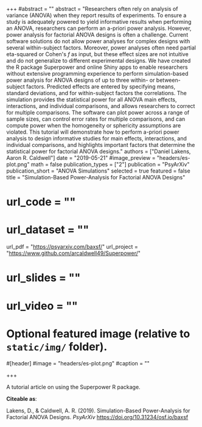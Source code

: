 +++
#abstract = ""
abstract = "Researchers often rely on analysis of variance (ANOVA) when they report results of experiments. To ensure a study is adequately powered to yield informative results when performing an ANOVA, researchers can perform an a-priori power analysis. However, power analysis for factorial ANOVA designs is often a challenge. Current software solutions do not allow power analyses for complex designs with several within-subject factors. Moreover, power analyses often need partial eta-squared or Cohen's *f* as input, but these effect sizes are not intuitive and do not generalize to different experimental designs. We have created the R package Superpower and online Shiny apps to enable researchers without extensive programming experience to perform simulation-based power analysis for ANOVA designs of up to three within- or between-subject factors. Predicted effects are entered by specifying means, standard deviations, and for within-subject factors the correlations. The simulation provides the statistical power for all ANOVA main effects, interactions, and individual comparisons, and allows researchers to correct for multiple comparisons. The software can plot power across a range of sample sizes, can control error rates for multiple comparisons, and can compute power when the homogeneity or sphericity assumptions are violated. This tutorial will demonstrate how to perform a-priori power analysis to design informative studies for main effects, interactions, and individual comparisons, and highlights important factors that determine the statistical power for factorial ANOVA designs."
authors = ["Daniel Lakens, Aaron R. Caldwell"]
date = "2019-05-21"
#image_preview = "headers/es-plot.png"
math = false
publication_types = ["2"]
publication = "PsyArXiv"
publication_short = "ANOVA Simulations"
selected = true
featured = false
title = "Simulation-Based Power-Analysis for Factorial ANOVA Designs"
# url_code = ""
# url_dataset = ""
url_pdf = "https://psyarxiv.com/baxsf/"
url_project = "https://www.github.com/arcaldwell49/Superpower/"
# url_slides = ""
# url_video = ""



# Optional featured image (relative to `static/img/` folder).
#[header]
#image = "headers/es-plot.png"
#caption = ""

+++

A tutorial article on using the Superpower R package.

**Citeable as**:

Lakens, D., & Caldwell, A. R. (2019). Simulation-Based Power-Analysis for Factorial ANOVA Designs. *PsyArXiv* https://doi.org/10.31234/osf.io/baxsf
